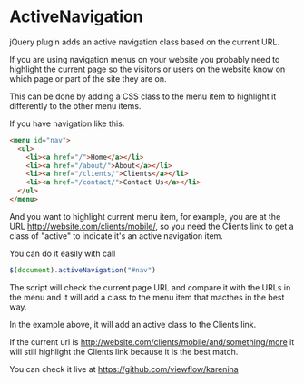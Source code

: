 ActiveNavigation
================

jQuery plugin adds an active  navigation class based on the current URL.

If you are using navigation menus on your website you probably need to highlight the current page so the visitors or users on the website know on which page or part of the site they are on.

This can be done by adding a CSS class to the menu item to highlight it differently to the other menu items.

If you have navigation like this:

```html
<menu id="nav"> 
  <ul>
    <li><a href="/">Home</a></li>
    <li><a href="/about/">About</a></li>
    <li><a href="/clients/">Clients</a></li>
    <li><a href="/contact/">Contact Us</a></li>
  </ul>
</menu>
```

And you want to highlight current menu item, for example, you are at the URL http://website.com/clients/mobile/, 
so you need the Clients link to get a class of "active" to indicate it's an active navigation item. 

You can do it easily with call
```javascript
$(document).activeNavigation("#nav")
```

The script will check the current page URL and compare it with the URLs in the menu and it will add a class to the menu item that macthes in the best way. 

In the example above, it will add an active class to the Clients link. 

If the current url is http://website.com/clients/mobile/and/something/more it will still highlight the Clients link because it is the best match.


You can check it live at https://github.com/viewflow/karenina
